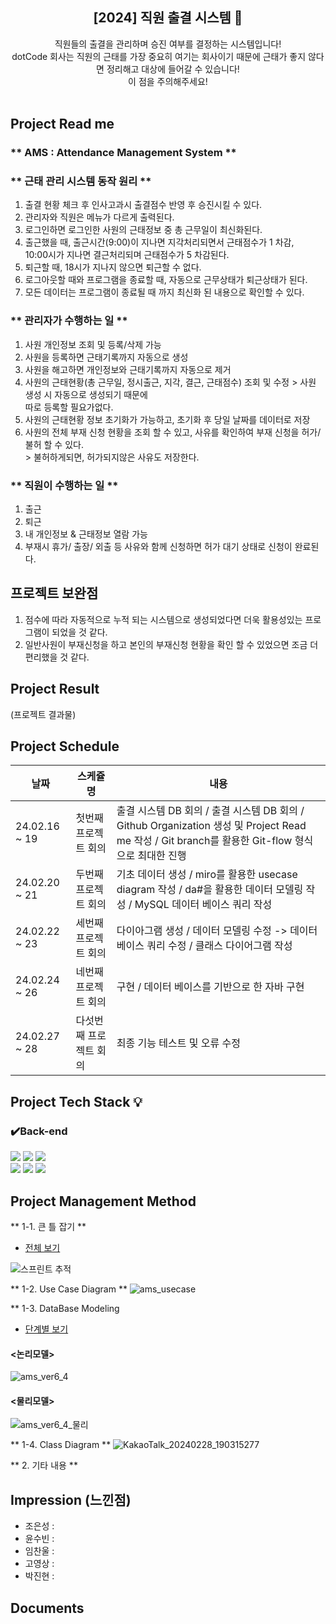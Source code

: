 <div align="center">
<h2>[2024] 직원 출결 시스템 📝</h2>
  직원들의 출결을 관리하며 승진 여부를 결정하는 시스템입니다!<br> dotCode 회사는 직원의 근태를 가장 중요히 여기는 회사이기 때문에 근태가 좋지 않다면 정리해고 대상에 들어갈 수 있습니다!<br> 이 점을 주의해주세요!<br><br>
</div>

## Project Read me
### ** AMS : Attendance Management System **
### ** 근태 관리 시스템 동작 원리 **
1. 출결 현황 체크 후 인사고과시 출결점수 반영 후 승진시킬 수 있다.
2. 관리자와 직원은 메뉴가 다르게 출력된다.
3. 로그인하면 로그인한 사원의 근태정보 중 총 근무일이 최신화된다.
4. 출근했을 때, 출근시간(9:00)이 지나면 지각처리되면서 근태점수가 1 차감,<br>
   10:00시가 지나면 결근처리되며 근태점수가 5 차감된다.
6. 퇴근할 때, 18시가 지나지 않으면 퇴근할 수 없다.
7. 로그아웃할 때와 프로그램을 종료할 때, 자동으로 근무상태가 퇴근상태가 된다.
8. 모든 데이터는 프로그램이 종료될 때 까지 최신화 된 내용으로 확인할 수 있다.

### ** 관리자가 수행하는 일 **
1. 사원 개인정보 조회 및 등록/삭제 가능
2. 사원을 등록하면 근태기록까지 자동으로 생성
3. 사원을 해고하면 개인정보와 근태기록까지 자동으로 제거
4. 사원의 근태현황(총 근무일, 정시출근, 지각, 결근, 근태점수) 조회 및 수정 > 사원 생성 시 자동으로 생성되기 때문에<br>
따로 등록할 필요가없다.
5. 사원의 근태현황 정보 초기화가 가능하고, 초기화 후 당일 날짜를 데이터로 저장
6. 사원의 전체 부재 신청 현황을 조회 할 수 있고, 사유를 확인하여 부재 신청을 허가/불허 할 수 있다.<br> > 불허하게되면, 허가되지않은 사유도 저장한다.

### ** 직원이 수행하는 일 **
1. 출근
2. 퇴근
3. 내 개인정보 & 근태정보 열람 가능
4. 부재시 휴가/ 출장/ 외출 등 사유와 함께 신청하면 허가 대기 상태로 신청이 완료된다.

## 프로젝트 보완점
1. 점수에 따라 자동적으로 누적 되는 시스템으로 생성되었다면 더욱 활용성있는 프로그램이 되었을 것 같다.
2. 일반사원이 부재신청을 하고 본인의 부재신청 현황을 확인 할 수 있었으면 조금 더 편리했을 것 같다.


## Project Result
(프로젝트 결과물)

## Project Schedule
|날짜|스케쥴명|내용|
|------|---|---|
|24.02.16 ~ 19|첫번째 프로젝트 회의|출결 시스템 DB 회의 / 출결 시스템 DB 회의 / Github Organization 생성 및 Project Read me 작성 / Git branch를 활용한 Git-flow 형식으로 최대한 진행|
|24.02.20 ~ 21|두번째 프로젝트 회의|기초 데이터 생성 / miro를 활용한 usecase diagram 작성 / da#을 활용한 데이터 모델링 작성 / MySQL 데이터 베이스 쿼리 작성|
|24.02.22 ~ 23|세번째 프로젝트 회의|다이아그램 생성 / 데이터 모델링 수정 -> 데이터 베이스 쿼리 수정 / 클래스 다이어그램 작성|
|24.02.24 ~ 26|네번째 프로젝트 회의|구현 / 데이터 베이스를 기반으로 한 자바 구현|
|24.02.27 ~ 28|다섯번째 프로젝트 회의|최종 기능 테스트 및 오류 수정|

## Project Tech Stack 💡
### ✔️Back-end
<div align=left>
<img src="https://img.shields.io/badge/IntelliJ IDEA-6DB33F?style=for-the-badge&logo=IntelliJ IDEA&logoColor=green">
<img src="https://img.shields.io/badge/java-007396?style=for-the-badge&logo=java&logoColor=white">
<img src="https://img.shields.io/badge/mysql-4479A1?style=for-the-badge&logo=mysql&logoColor=green">
<br>
  
<img src="https://img.shields.io/badge/gradle-02303A?style=for-the-badge&logo=gradle&logoColor=white">
<img src="https://img.shields.io/badge/github-181717?style=for-the-badge&logo=github&logoColor=white">
<img src="https://img.shields.io/badge/git-F05032?style=for-the-badge&logo=git&logoColor=white">
</div>

## Project Management Method
** 1-1. 큰 틀 잡기 **
- [전체 보기](https://docs.google.com/spreadsheets/d/1YogkHXzy_kJyizxFvUkbJNSwWlOVim1U43TBdAWUXFI/edit?usp=sharing)
  
![스프린트 추적](https://github.com/dotCodeTeam/dotCode/assets/134928447/4ab9f1c0-c943-403f-88fb-041f03417b8a)

** 1-2. Use Case Diagram **
![ams_usecase](https://github.com/dotCodeTeam/AMS/assets/90615404/bcc9eab0-091f-4a8e-887d-b9fc19d7ad06)

** 1-3. DataBase Modeling
- [단계별 보기](https://docs.google.com/spreadsheets/d/1C87q15x0XjstHbo-en2ivPs50yKtqrOh5AFT1MqlvHg/edit?usp=sharing)
 
#### <논리모델>
![ams_ver6_4](https://github.com/dotCodeTeam/AMS/assets/90615404/0a58e94a-add4-4d9c-bb8b-1375d17004fd)

#### <물리모델>
![ams_ver6_4_물리](https://github.com/dotCodeTeam/AMS/assets/90615404/8e4dce9a-4cda-469a-83d3-85ad5b6af414)

** 1-4. Class Diagram **
![KakaoTalk_20240228_190315277](https://github.com/dotCodeTeam/.github/assets/134928447/9f3f6eb6-d89a-469b-8c46-f16d8e35aabf)

** 2. 기타 내용 **

## Impression (느낀점)
- 조은성 :
- 윤수빈 :
- 임찬울 :
- 고영상 :
- 박진현 :

## Documents 

